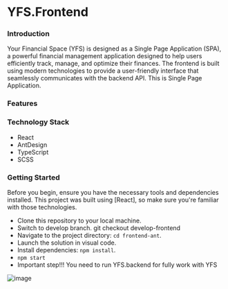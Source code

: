 # YFS.Frontend

### Introduction
Your Financial Space (YFS) is designed as a Single Page Application (SPA), 
a powerful financial management application designed to help users efficiently track, 
manage, and optimize their finances. The frontend is built using modern technologies to provide a user-friendly 
interface that seamlessly communicates with the backend API. This is Single Page Application.

### Features

### Technology Stack
- React
- AntDesign
- TypeScript
- SCSS
  
### Getting Started

Before you begin, ensure you have the necessary tools and dependencies installed. 
This project was built using [React], so make sure you're familiar with those technologies.

- Clone this repository to your local machine.
- Switch to develop branch.  git checkout develop-frontend
- Navigate to the project directory: `cd frontend-ant`.
- Launch the solution in visual code.
- Install dependencies: `npm install`.
- `npm start`
- Important step!!! You need to run YFS.backend for fully work with YFS

![image](https://github.com/tsaa1986/YFS/assets/26444246/250398ee-d926-407e-9d89-ff88f0e9a1b0)
